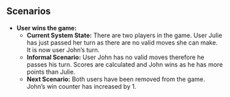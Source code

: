 ## Scenarios

- **User wins the game:**
  - **Current System State:**
    There are two players in the game. User Julie has just passed her turn as there are no valid moves she can make. It is now user John’s turn.
  - **Informal Scenario:**
    User John has no valid moves therefore he passes his turn. Scores are calculated and John wins as he has more points than Julie.
  - **Next Scenario:**
    Both users have been removed from the game. John’s win counter has increased by 1. 